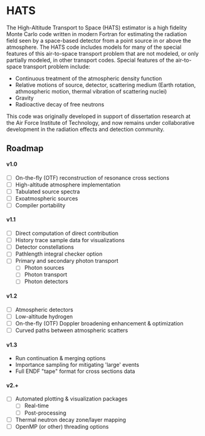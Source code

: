 # HATS

The High-Altitude Transport to Space (HATS) estimator is a high fidelity Monte Carlo code written in modern Fortran for estimating the radiation field seen by a space-based detector from a point source in or above the atmosphere.  The HATS code includes models for many of the special features of this air-to-space transport problem that are not modeled, or only partially modeled, in other transport codes.  Special features of the air-to-space transport problem include:
- Continuous treatment of the atmospheric density function
- Relative motions of source, detector, scattering medium (Earth rotation, athmospheric motion, thermal vibration of scattering nuclei)
- Gravity
- Radioactive decay of free neutrons

This code was originally developed in support of dissertation research at the Air Force Institute of Technology, and now remains under collaborative development in the radiation effects and detection community.

## Roadmap

#### v1.0
- [ ] On-the-fly (OTF) reconstruction of resonance cross sections
- [ ] High-altitude atmosphere implementation
- [ ] Tabulated source spectra
- [ ] Exoatmospheric sources
- [ ] Compiler portability
#### v1.1
- [ ] Direct computation of direct contribution
- [ ] History trace sample data for visualizations
- [ ] Detector constellations
- [ ] Pathlength integral checker option
- [ ] Primary and secondary photon transport
  - [ ] Photon sources
  - [ ] Photon transport
  - [ ] Photon detectors
#### v1.2
- [ ] Atmospheric detectors
- [ ] Low-altitude hydrogen
- [ ] On-the-fly (OTF) Doppler broadening enhancement & optimization
- [ ] Curved paths between atmospheric scatters
#### v1.3
- Run continuation & merging options
- Importance sampling for mitigating 'large' events
- Full ENDF "tape" format for cross sections data
#### v2.+
- [ ] Automated plotting & visualization packages
  - [ ] Real-time
  - [ ] Post-processing
- [ ] Thermal neutron decay zone/layer mapping
- [ ] OpenMP (or other) threading options
